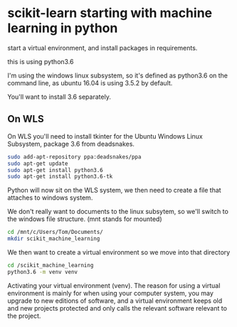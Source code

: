 # scikit-learn starting with machine learning in python

start a virtual environment, and install packages in requirements.

this is using python3.6

I'm using the windows linux subsystem, so it's defined as python3.6 on the command line, as ubuntu 16.04 is using 3.5.2 by default.

You'll want to install 3.6 separately.

## On WLS
On WLS you'll need to install tkinter for the Ubuntu Windows Linux Subsystem, package 3.6 from deadsnakes.

```bash
sudo add-apt-repository ppa:deadsnakes/ppa
sudo apt-get update
sudo apt-get install python3.6
sudo apt-get install python3.6-tk
```

Python will now sit on the WLS system, we then need to create a file that attaches to windows system.

We don't really want to documents to the linux subsytem, so we'll switch to the windows file structure.
(mnt stands for mounted)

```bash
cd /mnt/c/Users/Tom/Documents/
mkdir scikit_machine_learning
```

We then want to create a virtual environment so we move into that directory

```bash
cd /scikit_machine_learning
python3.6 -m venv venv
```

Activating your virtual environment (venv). The reason for using a virtual environment is mainly for
when using your computer system, you may upgrade to new editions of software, and a virtual environment
keeps old and new projects protected and only calls the relevant software relevant to the project.



